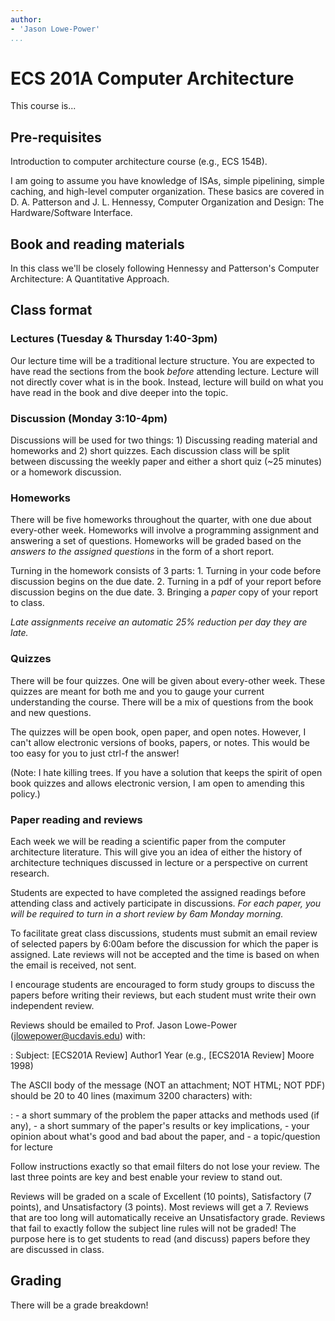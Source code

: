 ```yaml
---
author:
- 'Jason Lowe-Power'
...
```


ECS 201A Computer Architecture
==============================

This course is...

Pre-requisites
--------------

Introduction to computer architecture course (e.g., ECS 154B).

I am going to assume you have knowledge of ISAs, simple pipelining,
simple caching, and high-level computer organization. These basics are
covered in D. A. Patterson and J. L. Hennessy, Computer Organization and
Design: The Hardware/Software Interface.

Book and reading materials
--------------------------

In this class we'll be closely following Hennessy and Patterson's
Computer Architecture: A Quantitative Approach.

Class format
------------

### Lectures (Tuesday & Thursday 1:40-3pm)

Our lecture time will be a traditional lecture structure. You are
expected to have read the sections from the book *before* attending
lecture. Lecture will not directly cover what is in the book. Instead,
lecture will build on what you have read in the book and dive deeper
into the topic.

### Discussion (Monday 3:10-4pm)

Discussions will be used for two things: 1) Discussing reading material
and homeworks and 2) short quizzes. Each discussion class will be split
between discussing the weekly paper and either a short quiz (\~25
minutes) or a homework discussion.

### Homeworks

There will be five homeworks throughout the quarter, with one due about
every-other week. Homeworks will involve a programming assignment and
answering a set of questions. Homeworks will be graded based on the
*answers to the assigned questions* in the form of a short report.

Turning in the homework consists of 3 parts: 1. Turning in your code
before discussion begins on the due date. 2. Turning in a pdf of your
report before discussion begins on the due date. 3. Bringing a *paper*
copy of your report to class.

*Late assignments receive an automatic 25% reduction per day they are
late.*

### Quizzes

There will be four quizzes. One will be given about every-other week.
These quizzes are meant for both me and you to gauge your current
understanding the course. There will be a mix of questions from the book
and new questions.

The quizzes will be open book, open paper, and open notes. However, I
can't allow electronic versions of books, papers, or notes. This would
be too easy for you to just ctrl-f the answer!

(Note: I hate killing trees. If you have a solution that keeps the
spirit of open book quizzes and allows electronic version, I am open to
amending this policy.)

### Paper reading and reviews

Each week we will be reading a scientific paper from the computer
architecture literature. This will give you an idea of either the
history of architecture techniques discussed in lecture or a perspective
on current research.

Students are expected to have completed the assigned readings before
attending class and actively participate in discussions. *For each
paper, you will be required to turn in a short review by 6am Monday
morning.*

To facilitate great class discussions, students must submit an email
review of selected papers by 6:00am before the discussion for which the
paper is assigned. Late reviews will not be accepted and the time is
based on when the email is received, not sent.

I encourage students are encouraged to form study groups to discuss the
papers before writing their reviews, but each student must write their
own independent review.

Reviews should be emailed to Prof. Jason Lowe-Power (<jlowepower@ucdavis.edu>) with:

:   Subject: \[ECS201A Review\] Author1 Year (e.g., \[ECS201A Review\]
    Moore 1998)

The ASCII body of the message (NOT an attachment; NOT HTML; NOT PDF) should be 20 to 40 lines (maximum 3200 characters) with:

:   -   a short summary of the problem the paper attacks and methods
        used (if any),
    -   a short summary of the paper's results or key implications,
    -   your opinion about what's good and bad about the paper, and
    -   a topic/question for lecture

Follow instructions exactly so that email filters do not lose your
review. The last three points are key and best enable your review to
stand out.

Reviews will be graded on a scale of Excellent (10 points), Satisfactory
(7 points), and Unsatisfactory (3 points). Most reviews will get a 7.
Reviews that are too long will automatically receive an Unsatisfactory
grade. Reviews that fail to exactly follow the subject line rules will
not be graded! The purpose here is to get students to read (and discuss)
papers before they are discussed in class.

Grading
-------

There will be a grade breakdown!
